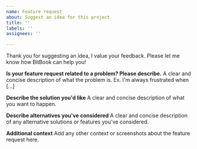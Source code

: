 ```yaml
---
name: Feature request
about: Suggest an idea for this project
title: ''
labels: ''
assignees: ''

---
```


Thank you for suggesting an idea, I value your feedback.
Please let me know how BitBook can help you!

**Is your feature request related to a problem? Please describe.**
A clear and concise description of what the problem is. Ex. I'm always frustrated when [...]

**Describe the solution you'd like**
A clear and concise description of what you want to happen.

**Describe alternatives you've considered**
A clear and concise description of any alternative solutions or features you've considered.

**Additional context**
Add any other context or screenshots about the feature request here.
